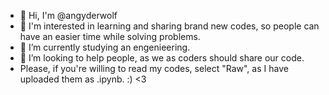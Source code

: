 - 👋 Hi, I'm @angyderwolf
- 👀 I'm interested in learning and sharing brand new codes, so people can have an easier time while solving problems.
- 🌱 I’m currently studying an engenieering.
- 💞️ I’m looking to help people, as we as coders should share our code.
- Please, if you're willing to read my codes, select "Raw", as I have uploaded them as .ipynb. :) <3

<!---
angyderwolf/angyderwolf is a ✨ special ✨ repository because its `README.md` (this file) appears on your GitHub profile.
You can click the Preview link to take a look at your changes.
--->
